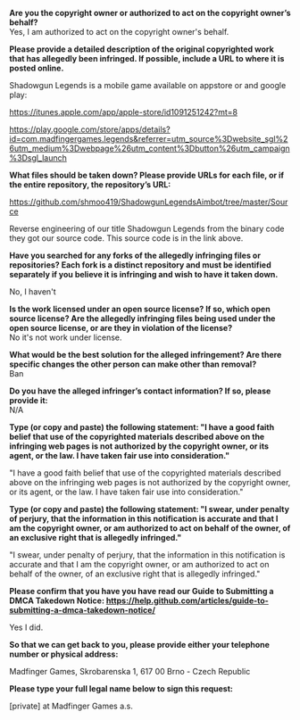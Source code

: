 **Are you the copyright owner or authorized to act on the copyright owner’s behalf?**  
Yes, I am authorized to act on the copyright owner's behalf.

**Please provide a detailed description of the original copyrighted work that has allegedly been infringed. If possible, include a URL to where it is posted online.**  

Shadowgun Legends is a mobile game available on appstore or and google play:

https://itunes.apple.com/app/apple-store/id1091251242?mt=8

https://play.google.com/store/apps/details?id=com.madfingergames.legends&referrer=utm_source%3Dwebsite_sgl%26utm_medium%3Dwebpage%26utm_content%3Dbutton%26utm_campaign%3Dsgl_launch

**What files should be taken down? Please provide URLs for each file, or if the entire repository, the repository’s URL:**  

https://github.com/shmoo419/ShadowgunLegendsAimbot/tree/master/Source

Reverse engineering of our title Shadowgun Legends from the binary code they got our source code. This source code is in the link above.

**Have you searched for any forks of the allegedly infringing files or repositories? Each fork is a distinct repository and must be identified separately if you believe it is infringing and wish to have it taken down.**  

No, I haven't

**Is the work licensed under an open source license? If so, which open source license? Are the allegedly infringing files being used under the open source license, or are they in violation of the license?**  
No it's not work under license.

**What would be the best solution for the alleged infringement? Are there specific changes the other person can make other than removal?**  
Ban

**Do you have the alleged infringer’s contact information? If so, please provide it:**  
N/A

**Type (or copy and paste) the following statement: "I have a good faith belief that use of the copyrighted materials described above on the infringing web pages is not authorized by the copyright owner, or its agent, or the law. I have taken fair use into consideration."**  

"I have a good faith belief that use of the copyrighted materials described above on the infringing web pages is not authorized by the copyright owner, or its agent, or the law. I have taken fair use into consideration."

**Type (or copy and paste) the following statement: "I swear, under penalty of perjury, that the information in this notification is accurate and that I am the copyright owner, or am authorized to act on behalf of the owner, of an exclusive right that is allegedly infringed."**  

"I swear, under penalty of perjury, that the information in this notification is accurate and that I am the copyright owner, or am authorized to act on behalf of the owner, of an exclusive right that is allegedly infringed."

**Please confirm that you have you have read our Guide to Submitting a DMCA Takedown Notice: https://help.github.com/articles/guide-to-submitting-a-dmca-takedown-notice/**  

Yes I did.

**So that we can get back to you, please provide either your telephone number or physical address:**  

Madfinger Games, Skrobarenska 1, 617 00 Brno - Czech Republic

**Please type your full legal name below to sign this request:**  

[private] at Madfinger Games a.s.

